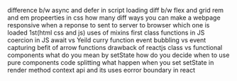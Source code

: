 difference b/w async and defer in script loading
diff b/w flex and grid
rem and em propeerties in css
how many diff ways you can make a webpage responsive 
when a reponse to sent to server to browser which one is loaded 1st(html css and js)
uses of mixins
first class functions in JS
coercion in JS
await vs Yeild
curry function
event bubbling vs event capturing 
befit of arrow functions
drawback of reactjs
class vs functional components
what do you mean by setState 
how do you decide when to use pure components
code splitting
what happen when you set setState in render method
context api and its uses
eorror boundary in react
